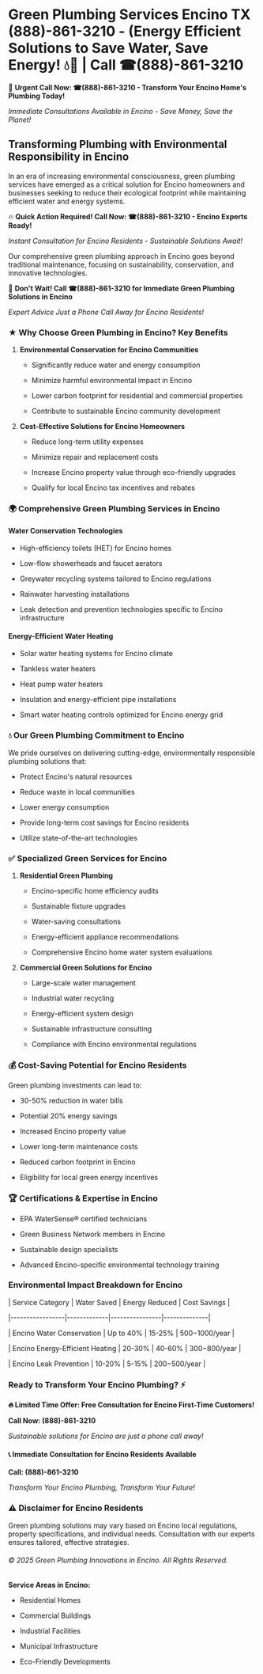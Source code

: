 # Green Plumbing Services Encino TX (888)-861-3210 - (Energy Efficient Solutions to Save Water, Save Energy! 💧🌿 | Call ☎(888)-861-3210

🚨 **Urgent Call Now: ☎(888)-861-3210 - Transform Your Encino Home's Plumbing Today!**
*Immediate Consultations Available in Encino - Save Money, Save the Planet!*

## Transforming Plumbing with Environmental Responsibility in Encino

In an era of increasing environmental consciousness, green plumbing services have emerged as a critical solution for Encino homeowners and businesses seeking to reduce their ecological footprint while maintaining efficient water and energy systems. 

🔥 **Quick Action Required! Call Now: ☎(888)-861-3210 - Encino Experts Ready!**
*Instant Consultation for Encino Residents - Sustainable Solutions Await!*

Our comprehensive green plumbing approach in Encino goes beyond traditional maintenance, focusing on sustainability, conservation, and innovative technologies.

🚨 **Don't Wait! Call ☎(888)-861-3210 for Immediate Green Plumbing Solutions in Encino**
*Expert Advice Just a Phone Call Away for Encino Residents!*

### ★ Why Choose Green Plumbing in Encino? Key Benefits

1. **Environmental Conservation for Encino Communities** 
   - Significantly reduce water and energy consumption
   - Minimize harmful environmental impact in Encino
   - Lower carbon footprint for residential and commercial properties
   - Contribute to sustainable Encino community development

2. **Cost-Effective Solutions for Encino Homeowners** 
   - Reduce long-term utility expenses
   - Minimize repair and replacement costs
   - Increase Encino property value through eco-friendly upgrades
   - Qualify for local Encino tax incentives and rebates

### 🌍 Comprehensive Green Plumbing Services in Encino

#### Water Conservation Technologies
- High-efficiency toilets (HET) for Encino homes
- Low-flow showerheads and faucet aerators
- Greywater recycling systems tailored to Encino regulations
- Rainwater harvesting installations
- Leak detection and prevention technologies specific to Encino infrastructure

#### Energy-Efficient Water Heating
- Solar water heating systems for Encino climate
- Tankless water heaters
- Heat pump water heaters
- Insulation and energy-efficient pipe installations
- Smart water heating controls optimized for Encino energy grid

### 💧 Our Green Plumbing Commitment to Encino

We pride ourselves on delivering cutting-edge, environmentally responsible plumbing solutions that:
- Protect Encino's natural resources
- Reduce waste in local communities
- Lower energy consumption
- Provide long-term cost savings for Encino residents
- Utilize state-of-the-art technologies

### ✅ Specialized Green Services for Encino

1. **Residential Green Plumbing**
   - Encino-specific home efficiency audits
   - Sustainable fixture upgrades
   - Water-saving consultations
   - Energy-efficient appliance recommendations
   - Comprehensive Encino home water system evaluations

2. **Commercial Green Solutions for Encino**
   - Large-scale water management
   - Industrial water recycling
   - Energy-efficient system design
   - Sustainable infrastructure consulting
   - Compliance with Encino environmental regulations

### 💰 Cost-Saving Potential for Encino Residents

Green plumbing investments can lead to:
- 30-50% reduction in water bills
- Potential 20% energy savings
- Increased Encino property value
- Lower long-term maintenance costs
- Reduced carbon footprint in Encino
- Eligibility for local green energy incentives

### 🏆 Certifications & Expertise in Encino

- EPA WaterSense® certified technicians
- Green Business Network members in Encino
- Sustainable design specialists
- Advanced Encino-specific environmental technology training

### Environmental Impact Breakdown for Encino

| Service Category | Water Saved | Energy Reduced | Cost Savings |
|-----------------|-------------|----------------|--------------|
| Encino Water Conservation | Up to 40% | 15-25% | $500-$1000/year |
| Encino Energy-Efficient Heating | 20-30% | 40-60% | $300-$800/year |
| Encino Leak Prevention | 10-20% | 5-15% | $200-$500/year |

### Ready to Transform Your Encino Plumbing? ⚡

**🔥 Limited Time Offer: Free Consultation for Encino First-Time Customers!**

**Call Now: (888)-861-3210**
*Sustainable solutions for Encino are just a phone call away!*

#### 📞 Immediate Consultation for Encino Residents Available

**Call: (888)-861-3210**
*Transform Your Encino Plumbing, Transform Your Future!*

### ⚠️ Disclaimer for Encino Residents

Green plumbing solutions may vary based on Encino local regulations, property specifications, and individual needs. Consultation with our experts ensures tailored, effective strategies.

###### © 2025 Green Plumbing Innovations in Encino. All Rights Reserved.

**Service Areas in Encino:** 
- Residential Homes
- Commercial Buildings
- Industrial Facilities
- Municipal Infrastructure
- Eco-Friendly Developments